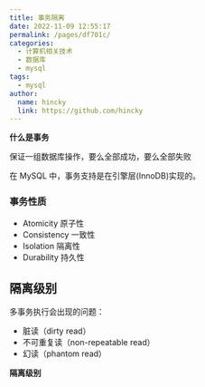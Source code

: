 ```yaml
---
title: 事务隔离
date: 2022-11-09 12:55:17
permalink: /pages/df701c/
categories:
  - 计算机相关技术
  - 数据库
  - mysql
tags:
  - mysql
author: 
  name: hincky
  link: https://github.com/hincky
---
```


**什么是事务**

保证一组数据库操作，要么全部成功，要么全部失败

在 MySQL 中，事务支持是在引擎层(InnoDB)实现的。

### 事务性质
- Atomicity 原子性
- Consistency 一致性
- Isolation 隔离性
- Durability 持久性

## 隔离级别

多事务执行会出现的问题：
- 脏读（dirty read）
- 不可重复读（non-repeatable read）
- 幻读（phantom read）


**隔离级别**


